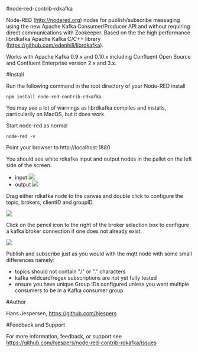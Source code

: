 #node-red-contrib-rdkafka

Node-RED (http://nodered.org) nodes for publish/subscribe messaging using the new Apache Kafka Consumer/Producer API and without requiring direct communications with Zookeeper. Based on the the high performance librdkafka Apache Kafka C/C++ library (https://github.com/edenhill/librdkafka).

Works with Apache Kafka 0.9.x and 0.10.x including Confluent Open Source and Confluent Enterprise version 2.x and 3.x.


#Install

Run the following command in the root directory of your Node-RED install

    npm install node-red-contrib-rdkafka

You may see a lot of warnings as librdkafka compiles and installs, particularily on MacOS, but it does work.

Start node-red as normal

	node-red -v

Point your browser to http://localhost:1880

You should see white rdkafka input and output nodes in the pallet on the left side of the screen.
<ul>
    <li>input <img src="https://github.com/hjespers/node-red-contrib-rdkafka/blob/master/images/rdkafka-in.png"></li>
    <li>output <img src="https://github.com/hjespers/node-red-contrib-rdkafka/blob/master/images/rdkafka-out.png"></li>
</ul>

Drag either rdkafka node to the canvas and double click to configure the topic, brokers, clientID and groupID.

<img src="https://github.com/hjespers/node-red-contrib-rdkafka/blob/master/images/rdkafka-in-config.png">

Click on the pencil icon to the right of the broker selection box to configure a kafka broker connection if one does not already exist.

<img src="https://github.com/hjespers/node-red-contrib-rdkafka/blob/master/images/rdkafka-broker-config.png">

Publish and subscribe just as you would with the mqtt node with some small differences namely:
<ul>
	<li>topics should not contain "/" or "." characters
	<li>kafka wildcard/regex subscriptions are not yet fully tested
	<li>ensure you have unique Group IDs configured unless you want multiple consumers to be in a Kafka consumer group
</ul>

#Author

Hans Jespersen, https://github.com/hjespers

#Feedback and Support

For more information, feedback, or support see https://github.com/hjespers/node-red-contrib-rdkafka/issues
